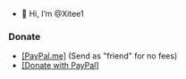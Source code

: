 - 👋 Hi, I’m @Xitee1

### Donate
- [[PayPal.me]](https://paypal.me/xitee) (Send as "friend" for no fees)
- [[Donate with PayPal]](https://www.paypal.com/donate/?hosted_button_id=334VA24BGFJMS)

<!---
Xitee1/Xitee1 is a ✨ special ✨ repository because its `README.md` (this file) appears on your GitHub profile.
You can click the Preview link to take a look at your changes.
--->
